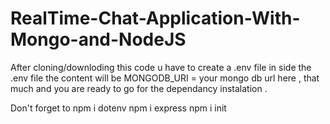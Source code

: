# RealTime-Chat-Application-With-Mongo-and-NodeJS

After cloning/downloding this code u have to create a .env file in side the .env file the content will be
MONGODB_URI = your mongo db url here , that much and you are ready to go for the dependancy instalation .

Don't forget to npm i dotenv
npm i express
npm i init 
